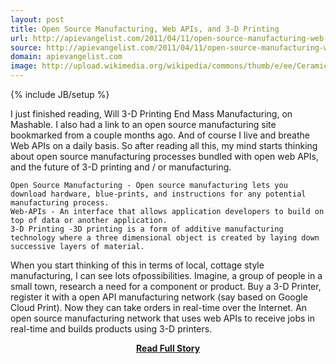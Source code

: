 ```yaml
---
layout: post
title: Open Source Manufacturing, Web APIs, and 3-D Printing
url: http://apievangelist.com/2011/04/11/open-source-manufacturing-web-apis-and-3-d-printing/
source: http://apievangelist.com/2011/04/11/open-source-manufacturing-web-apis-and-3-d-printing/
domain: apievangelist.com
image: http://upload.wikimedia.org/wikipedia/commons/thumb/e/ee/Ceramicprinting.jpg/220px-Ceramicprinting.jpg
---
```

{% include JB/setup %}<p>






I just finished reading, Will 3-D Printing End Mass Manufacturing, on Mashable.
I also had a link to an open source manufacturing site bookmarked from a couple months ago.
And of course I live and breathe Web APIs on a daily basis.
So after reading all this, my mind starts thinking about open source manufacturing processes bundled with open web APIs, and the future of 3-D printing and / or manufacturing.

	Open Source Manufacturing - Open source manufacturing lets you download hardware, blue-prints, and instructions for any potential manufacturing process.
	Web-APIs - An interface that allows application developers to build on top of data or another application.
	3-D Printing -3D printing is a form of additive manufacturing technology where a three dimensional object is created by laying down successive layers of material.

When you start thinking of this in terms of local, cottage style manufacturing, I can see lots ofpossibilities.
Imagine, a group of people in a small town, research a need for a component or product. Buy a 3-D Printer, register it with a open API manufacturing network (say based on Google Cloud Print). Now they can take orders in real-time over the Internet.
An open source manufacturing network that uses web APIs to receive jobs in real-time and builds products using 3-D printers.</p>
<center><p><a href="http://apievangelist.com/2011/04/11/open-source-manufacturing-web-apis-and-3-d-printing/" style='padding:25px; font-sze:18px; font-weight: bold;'>Read Full Story</a></p></center>
